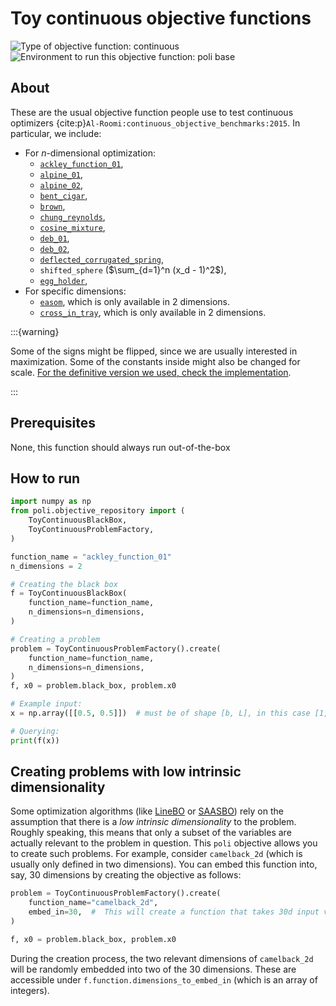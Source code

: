 # Toy continuous objective functions

![Type of objective function: continuous](https://img.shields.io/badge/Input_type-continuous-red)
![Environment to run this objective function: poli base](https://img.shields.io/badge/Environment-poli____base-teal
)

## About

These are the usual objective function people use to test continuous optimizers {cite:p}`Al-Roomi:continuous_objective_benchmarks:2015`. In particular, we include:

- For $n$-dimensional optimization:
    - [`ackley_function_01`](https://www.al-roomi.org/benchmarks/unconstrained/n-dimensions/227-ackley-s-function-no-1-or-ackley-s-path-function),
    - [`alpine_01`](https://www.al-roomi.org/benchmarks/unconstrained/n-dimensions/162-alpine-function-no-1),
    - [`alpine_02`](https://www.al-roomi.org/benchmarks/unconstrained/n-dimensions/163-alpine-function-no-2),
    - [`bent_cigar`](https://www.al-roomi.org/benchmarks/unconstrained/n-dimensions/164-bent-cigar-function),
    - [`brown`](https://www.al-roomi.org/benchmarks/unconstrained/n-dimensions/241-brown-s-function),
    - [`chung_reynolds`](https://www.al-roomi.org/benchmarks/unconstrained/n-dimensions/165-chung-reynolds-function),
    - [`cosine_mixture`](https://www.al-roomi.org/benchmarks/unconstrained/n-dimensions/166-cosine-mixture-function),
    - [`deb_01`](https://www.al-roomi.org/benchmarks/unconstrained/n-dimensions/231-deb-s-function-no-01),
    - [`deb_02`](https://www.al-roomi.org/benchmarks/unconstrained/n-dimensions/232-deb-s-function-no-02),
    - [`deflected_corrugated_spring`](https://www.al-roomi.org/benchmarks/unconstrained/n-dimensions/238-deflected-corrugated-spring-function),
    - `shifted_sphere` ($\sum_{d=1}^n (x_d - 1)^2$),
    - [`egg_holder`](https://www.al-roomi.org/benchmarks/unconstrained/n-dimensions/187-egg-holder-function),
- For specific dimensions:
    - [`easom`](https://www.al-roomi.org/benchmarks/unconstrained/2-dimensions/22-easom-s-function), which is only available in 2 dimensions.
    - [`cross_in_tray`](https://www.al-roomi.org/benchmarks/unconstrained/2-dimensions/44-cross-in-tray-function), which is only available in 2 dimensions.

:::{warning}

Some of the signs might be flipped, since we are usually interested in maximization. Some of the constants inside might also be changed for scale. [For the definitive version we used, check the implementation](https://github.com/MachineLearningLifeScience/poli/blob/dev/src/poli/objective_repository/toy_continuous_problem/definitions.py).

:::

## Prerequisites

None, this function should always run out-of-the-box

## How to run

```python
import numpy as np
from poli.objective_repository import (
    ToyContinuousBlackBox,
    ToyContinuousProblemFactory,
)

function_name = "ackley_function_01"
n_dimensions = 2

# Creating the black box
f = ToyContinuousBlackBox(
    function_name=function_name,
    n_dimensions=n_dimensions,
)

# Creating a problem
problem = ToyContinuousProblemFactory().create(
    function_name=function_name,
    n_dimensions=n_dimensions,
)
f, x0 = problem.black_box, problem.x0

# Example input:
x = np.array([[0.5, 0.5]])  # must be of shape [b, L], in this case [1, 2].

# Querying:
print(f(x))
```

## Creating problems with low intrinsic dimensionality

Some optimization algorithms (like [LineBO](https://arxiv.org/abs/1902.03229) or [SAASBO](https://proceedings.mlr.press/v161/eriksson21a.html)) rely on the assumption that there is a _low intrinsic dimensionality_ to the problem. Roughly speaking, this means that only a subset of the variables are actually relevant to the problem in question. This `poli` objective allows you to create such problems. For example, consider `camelback_2d` (which is usually only defined in two dimensions). You can embed this function into, say, 30 dimensions by creating the objective as follows:

```python
problem = ToyContinuousProblemFactory().create(
    function_name="camelback_2d",
    embed_in=30,  #  This will create a function that takes 30d input values
)

f, x0 = problem.black_box, problem.x0
```

During the creation process, the two relevant dimensions of `camelback_2d` will be randomly embedded into two of the 30 dimensions. These are accessible under `f.function.dimensions_to_embed_in` (which is an array of integers).
